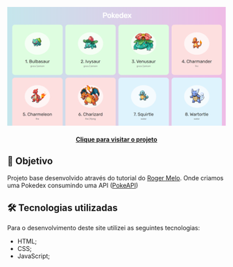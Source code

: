 ![Resultado final do projeto](projeto-final.png)

<h4 align="center"><a href="">Clique para visitar o projeto</a></h4>

## 🎯 Objetivo

Projeto base desenvolvido através do tutorial do [Roger Melo](https://www.youtube.com/watch?v=Uptu3NrBFBM). Onde criamos uma Pokedex consumindo uma API ([PokeAPI](https://pokeapi.co/))

## 🛠️ Tecnologias utilizadas

Para o desenvolvimento deste site utilizei as seguintes tecnologias:

- HTML;
- CSS;
- JavaScript;
